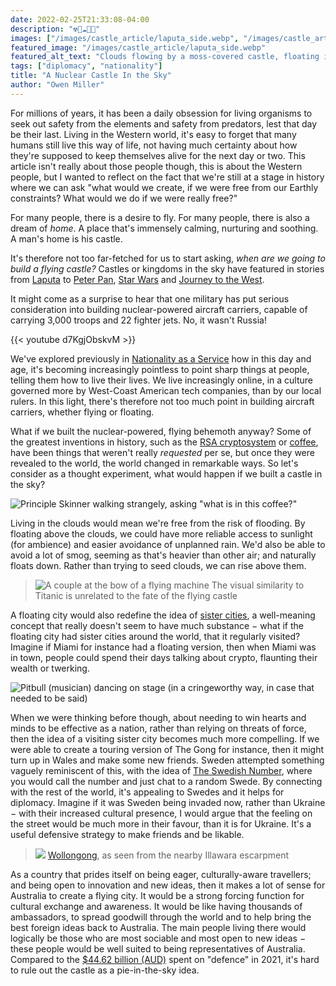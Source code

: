 ```yaml
---
date: 2022-02-25T21:33:08-04:00
description: "☢🏰☁🌈🚁"
images: ["/images/castle_article/laputa_side.webp", "/images/castle_article/laputa_thumbnail.webp"]
featured_image: "/images/castle_article/laputa_side.webp"
featured_alt_text: "Clouds flowing by a moss-covered castle, floating in the sky"
tags: ["diplomacy", "nationality"]
title: "A Nuclear Castle In the Sky"
author: "Owen Miller"
---
```


For millions of years, it has been a daily obsession for living organisms to seek out safety from the elements and safety from predators, lest that day be their last. Living in the Western world, it's easy to forget that many humans still live this way of life, not having much certainty about how they're supposed to keep themselves alive for the next day or two. This article isn't really about those people though, this is about the Western people, but I wanted to reflect on the fact that we're still at a stage in history where we can ask "what would we create, if we were free from our Earthly constraints? What would we do if we were really free?"

For many people, there is a desire to fly. For many people, there is also a dream of *home*. A place that's immensely calming, nurturing and soothing. A man's home is his castle.

It's therefore not too far-fetched for us to start asking, *when are we going to build a flying castle?* Castles or kingdoms in the sky have featured in stories from [Laputa](https://en.wikipedia.org/wiki/Castle_in_the_Sky) to [Peter Pan](https://en.wikipedia.org/wiki/Peter_Pan), [Star Wars](https://en.wikipedia.org/wiki/The_Empire_Strikes_Back) and [Journey to the West](https://en.wikipedia.org/wiki/Journey_to_the_West).

It might come as a surprise to hear that one military has put serious consideration into building nuclear-powered aircraft carriers, capable of carrying 3,000 troops and 22 fighter jets. No, it wasn't Russia!

{{< youtube d7KgjObskvM >}}

We've explored previously in [Nationality as a Service](https://nonhuman.party/post/nationality_as_a_service/) how in this day and age, it's becoming increasingly pointless to point sharp things at people, telling them how to live their lives. We live increasingly online, in a culture governed more by West-Coast American tech companies, than by our local rulers. In this light, there's therefore not too much point in building aircraft carriers, whether flying or floating.

What if we built the nuclear-powered, flying behemoth anyway? Some of the greatest inventions in history, such as the [RSA cryptosystem](https://en.wikipedia.org/wiki/RSA_(cryptosystem)) or [coffee](https://en.wikipedia.org/wiki/Coffee), have been things that weren't really *requested* per se, but once they were revealed to the world, the world changed in remarkable ways. So let's consider as a thought experiment, what would happen if we built a castle in the sky?

![Principle Skinner walking strangely, asking "what is in this coffee?"](/images/castle_article/skinner_coffee.webp)

Living in the clouds would mean we're free from the risk of flooding. By floating above the clouds, we could have more reliable access to sunlight (for ambience) and easier avoidance of unplanned rain. We'd also be able to avoid a lot of smog, seeming as that's heavier than other air; and naturally floats down. Rather than trying to seed clouds, we can rise above them.

> ![A couple at the bow of a flying machine](/images/castle_article/couple_at_bow.webp)
> The visual similarity to Titanic is unrelated to the fate of the flying castle

A floating city would also redefine the idea of [sister cities](https://en.wikipedia.org/wiki/Sister_city), a well-meaning concept that really doesn't seem to have much substance − what if the floating city had sister cities around the world, that it regularly visited? Imagine if Miami for instance had a floating version, then when Miami was in town, people could spend their days talking about crypto, flaunting their wealth or twerking.

![Pitbull (musician) dancing on stage (in a cringeworthy way, in case that needed to be said)](/images/castle_article/pitbull.webp)

When we were thinking before though, about needing to win hearts and minds to be effective as a nation, rather than relying on threats of force, then the idea of a visiting sister city becomes much more compelling. If we were able to create a touring version of The Gong for instance, then it might turn up in Wales and make some new friends. Sweden attempted something vaguely reminiscent of this, with the idea of [The Swedish Number](https://www.theswedishnumber.com/), where you would call the number and just chat to a random Swede. By connecting with the rest of the world, it's appealing to Swedes and it helps for diplomacy. Imagine if it was Sweden being invaded now, rather than Ukraine − with their increased cultural presence, I would argue that the feeling on the street would be much more in their favour, than it is for Ukraine. It's a useful defensive strategy to make friends and be likable.

> ![](/images/castle_article/Wollongong.webp)
> [Wollongong](https://en.wikipedia.org/wiki/Wollongong), as seen from the nearby Illawara escarpment

As a country that prides itself on being eager, culturally-aware travellers; and being open to innovation and new ideas, then it makes a lot of sense for Australia to create a flying city. It would be a strong forcing function for cultural exchange and awareness. It would be like having thousands of ambassadors, to spread goodwill through the world and to help bring the best foreign ideas back to Australia. The main people living there would logically be those who are most sociable and most open to new ideas − these people would be well suited to being representatives of Australia. Compared to the [$44.62 billion (AUD)](https://www.australiandefence.com.au/defence/budget-policy/2021-defence-budget-at-a-glance) spent on "defence" in 2021, it's hard to rule out the castle as a pie-in-the-sky idea.